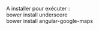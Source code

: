 A installer pour exécuter :</br>
  bower install underscore</br>
  bower install angular-google-maps
